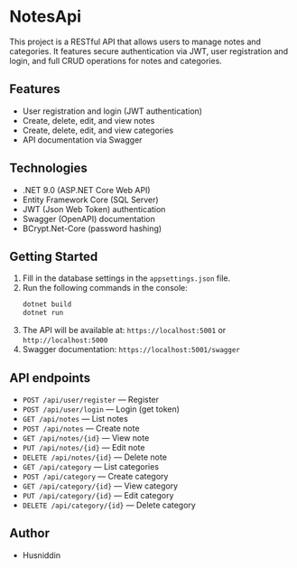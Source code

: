 # NotesApi

This project is a RESTful API that allows users to manage notes and categories. It features secure authentication via JWT, user registration and login, and full CRUD operations for notes and categories.

## Features
- User registration and login (JWT authentication)
- Create, delete, edit, and view notes
- Create, delete, edit, and view categories
- API documentation via Swagger

## Technologies
- .NET 9.0 (ASP.NET Core Web API)
- Entity Framework Core (SQL Server)
- JWT (Json Web Token) authentication
- Swagger (OpenAPI) documentation
- BCrypt.Net-Core (password hashing)

## Getting Started
1. Fill in the database settings in the `appsettings.json` file.
2. Run the following commands in the console:
   ```bash
   dotnet build
   dotnet run
   ```
3. The API will be available at: `https://localhost:5001` or `http://localhost:5000`
4. Swagger documentation: `https://localhost:5001/swagger`

## API endpoints
- `POST /api/user/register` — Register
- `POST /api/user/login` — Login (get token)
- `GET /api/notes` — List notes
- `POST /api/notes` — Create note
- `GET /api/notes/{id}` — View note
- `PUT /api/notes/{id}` — Edit note
- `DELETE /api/notes/{id}` — Delete note
- `GET /api/category` — List categories
- `POST /api/category` — Create category
- `GET /api/category/{id}` — View category
- `PUT /api/category/{id}` — Edit category
- `DELETE /api/category/{id}` — Delete category

## Author
- Husniddin